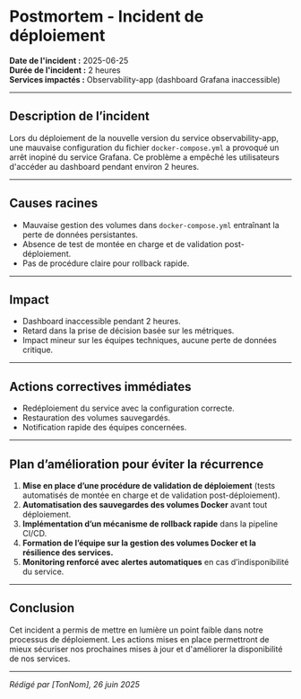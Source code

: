 # Postmortem - Incident de déploiement

**Date de l'incident :** 2025-06-25  
**Durée de l'incident :** 2 heures  
**Services impactés :** Observability-app (dashboard Grafana inaccessible)  

---

## Description de l’incident

Lors du déploiement de la nouvelle version du service observability-app, une mauvaise configuration du fichier `docker-compose.yml` a provoqué un arrêt inopiné du service Grafana. Ce problème a empêché les utilisateurs d'accéder au dashboard pendant environ 2 heures.

---

## Causes racines

- Mauvaise gestion des volumes dans `docker-compose.yml` entraînant la perte de données persistantes.
- Absence de test de montée en charge et de validation post-déploiement.
- Pas de procédure claire pour rollback rapide.

---

## Impact

- Dashboard inaccessible pendant 2 heures.
- Retard dans la prise de décision basée sur les métriques.
- Impact mineur sur les équipes techniques, aucune perte de données critique.

---

## Actions correctives immédiates

- Redéploiement du service avec la configuration correcte.
- Restauration des volumes sauvegardés.
- Notification rapide des équipes concernées.

---

## Plan d’amélioration pour éviter la récurrence

1. **Mise en place d’une procédure de validation de déploiement** (tests automatisés de montée en charge et de validation post-déploiement).  
2. **Automatisation des sauvegardes des volumes Docker** avant tout déploiement.  
3. **Implémentation d’un mécanisme de rollback rapide** dans la pipeline CI/CD.  
4. **Formation de l’équipe sur la gestion des volumes Docker et la résilience des services.**  
5. **Monitoring renforcé avec alertes automatiques** en cas d’indisponibilité du service.

---

## Conclusion

Cet incident a permis de mettre en lumière un point faible dans notre processus de déploiement. Les actions mises en place permettront de mieux sécuriser nos prochaines mises à jour et d'améliorer la disponibilité de nos services.

---

*Rédigé par [TonNom], 26 juin 2025*
